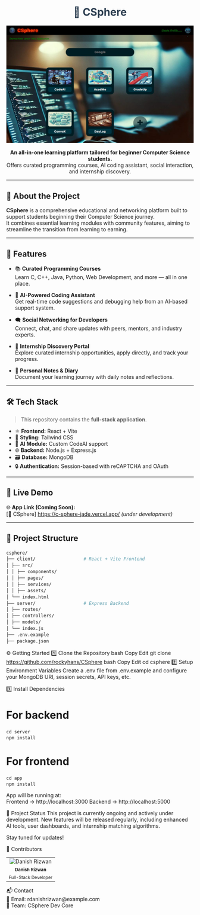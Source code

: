 <h1 align="center" style="color:#2c3e50;">🧠 CSphere</h1>

<p align="center">
  <img src="./CSpherePre.png" alt="CSphere Preview" width="700"/>
</p>

<p align="center">
  <b>An all-in-one learning platform tailored for beginner Computer Science students.</b><br>
  Offers curated programming courses, AI coding assistant, social interaction, and internship discovery.
</p>

---

## 📄 About the Project

**CSphere** is a comprehensive educational and networking platform built to support students beginning their Computer Science journey.  
It combines essential learning modules with community features, aiming to streamline the transition from learning to earning.

---

## 🌟 Features

- 📚 **Curated Programming Courses**  
  Learn C, C++, Java, Python, Web Development, and more — all in one place.

- 🤖 **AI-Powered Coding Assistant**  
  Get real-time code suggestions and debugging help from an AI-based support system.

- 🗨️ **Social Networking for Developers**  
  Connect, chat, and share updates with peers, mentors, and industry experts.

- 🧳 **Internship Discovery Portal**  
  Explore curated internship opportunities, apply directly, and track your progress.

- 📝 **Personal Notes & Diary**  
  Document your learning journey with daily notes and reflections.
---

## 🛠️ Tech Stack

> This repository contains the **full-stack application**.

- ⚛️ **Frontend:** React + Vite  
- 🎨 **Styling:** Tailwind CSS  
- 🧠 **AI Module:** Custom CodeAI support  
- 🌐 **Backend:** Node.js + Express.js  
- 🗃️ **Database:** MongoDB  
- 🔒 **Authentication:** Session-based with reCAPTCHA and OAuth

---

## 🚀 Live Demo

🌐 **App Link (Coming Soon):**  
[🔗 CSphere] https://c-sphere-jade.vercel.app/ *(under development)*

---

## 📁 Project Structure
```bash
csphere/
├── client/                  # React + Vite Frontend
│ ├── src/
│ │ ├── components/
│ │ ├── pages/
│ │ ├── services/
│ │ ├── assets/
│ └── index.html
├── server/                  # Express Backend
│ ├── routes/
│ ├── controllers/
│ ├── models/
│ └── index.js
├── .env.example
├── package.json
```
⚙️ Getting Started
1️⃣ Clone the Repository
bash
Copy
Edit
git clone https://github.com/rockyhans/CSphere
bash
Copy
Edit
cd csphere
2️⃣ Setup Environment Variables
Create a .env file from .env.example and configure your MongoDB URI, session secrets, API keys, etc.

3️⃣ Install Dependencies
# For backend
```
cd server
npm install
```

# For frontend
```
cd app
npm install
```
App will be running at:
<br>
Frontend → http://localhost:3000 
Backend → http://localhost:5000

📅 Project Status
This project is currently ongoing and actively under development.
New features will be released regularly, including enhanced AI tools, user dashboards, and internship matching algorithms.

Stay tuned for updates!

👤 Contributors
<table> <tr> <td align="center"> <img src="https://avatars.githubusercontent.com/u/164065390?v=4" width="80px;" alt="Danish Rizwan"/> <br /><sub><b>Danish Rizwan</b></sub><br /> <sub>Full-Stack Developer</sub> </td> </tr> </table>
📬 Contact
<br>
📧 Email: rdanishrizwan@example.com
<br>
💼 Team: CSphere Dev Core

